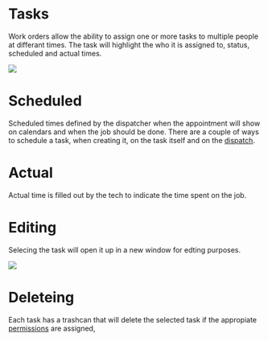 # Tasks
Work orders allow the ability to assign one or more tasks to multiple people at differant times. The task will highlight the who it is assigned to, status, scheduled and actual times.

![](https://wiselibrary.blob.core.windows.net/docs/Windows/WorkOrderTasks.png)

# Scheduled
Scheduled times defined by the dispatcher when the appointment will show on calendars and when the job should be done. There are a couple of ways to schedule a task, when creating it, on the task itself and on the  [dispatch](https://docs.wisesoftwareinc.com/enterprise/scheduling/dispatch).

# Actual
Actual time is filled out by the tech to indicate the time spent on the job.

# Editing
Selecing the task will open it up in a new window for edting purposes.

![](https://wiselibrary.blob.core.windows.net/docs/Windows/WorkOrderTaskDetails.png)

# Deleteing
Each task has a trashcan that will delete the selected task if the appropiate [permissions](https://docs.wisesoftwareinc.com/enterprise/employees/permissions) are assigned,

